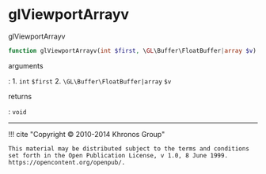 # glViewportArrayv
glViewportArrayv

```php
function glViewportArrayv(int $first, \GL\Buffer\FloatBuffer|array $v) : void
```

arguments

:    1. `int` `$first` 
    2. `\GL\Buffer\FloatBuffer|array` `$v` 

returns

:    `void` 

---
     

!!! cite "Copyright © 2010-2014 Khronos Group"

    This material may be distributed subject to the terms and conditions set forth in the Open Publication License, v 1.0, 8 June 1999. https://opencontent.org/openpub/.